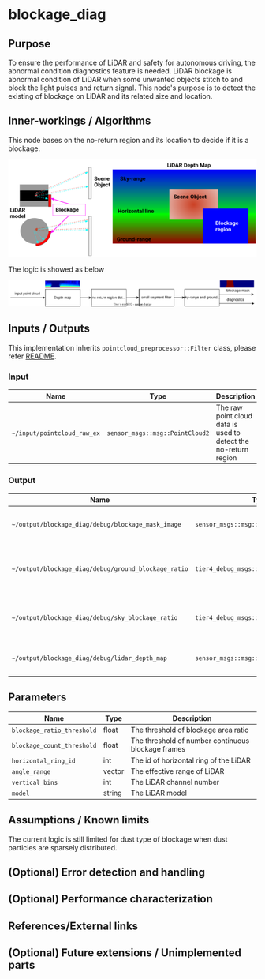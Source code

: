 # blockage_diag

## Purpose

To ensure the performance of LiDAR and safety for autonomous driving, the abnormal condition diagnostics feature is needed.
LiDAR blockage is abnormal condition of LiDAR when some unwanted objects stitch to and block the light pulses and return signal.
This node's purpose is to detect the existing of blockage on LiDAR and its related size and location.

## Inner-workings / Algorithms

This node bases on the no-return region and its location to decide if it is a blockage.

![blockage situation](./image/blockage_diag.png)

The logic is showed as below

![blockage_diag_flowchart](./image/blockage_diag_flowchart.drawio.svg)

## Inputs / Outputs

This implementation inherits `pointcloud_preprocessor::Filter` class, please refer [README](../README.md).

### Input

| Name                        | Type                            | Description                                                     |
| --------------------------- | ------------------------------- | --------------------------------------------------------------- |
| `~/input/pointcloud_raw_ex` | `sensor_msgs::msg::PointCloud2` | The raw point cloud data is used to detect the no-return region |

### Output

| Name                                                 | Type                                    | Description                                        |
| ---------------------------------------------------- | --------------------------------------- | -------------------------------------------------- |
| `~/output/blockage_diag/debug/blockage_mask_image`   | `sensor_msgs::msg::Image`               | The mask image of detected blockage                |
| `~/output/blockage_diag/debug/ground_blockage_ratio` | `tier4_debug_msgs::msg::Float32Stamped` | The area ratio of blockage region in ground region |
| `~/output/blockage_diag/debug/sky_blockage_ratio`    | `tier4_debug_msgs::msg::Float32Stamped` | The area ratio of blockage region in sky region    |
| `~/output/blockage_diag/debug/lidar_depth_map`       | `sensor_msgs::msg::Image`               | The depth map image of input point cloud           |

## Parameters

| Name                       | Type   | Description                                        |
| -------------------------- | ------ | -------------------------------------------------- |
| `blockage_ratio_threshold` | float  | The threshold of blockage area ratio               |
| `blockage_count_threshold` | float  | The threshold of number continuous blockage frames |
| `horizontal_ring_id`       | int    | The id of horizontal ring of the LiDAR             |
| `angle_range`              | vector | The effective range of LiDAR                       |
| `vertical_bins`            | int    | The LiDAR channel number                           |
| `model`                    | string | The LiDAR model                                    |

## Assumptions / Known limits

The current logic is still limited for dust type of blockage when dust particles are sparsely distributed.

## (Optional) Error detection and handling

## (Optional) Performance characterization

## References/External links

## (Optional) Future extensions / Unimplemented parts
